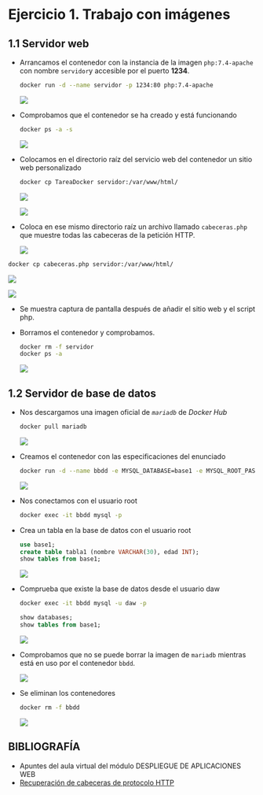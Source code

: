 # Ejercicio 1. Trabajo con imágenes

## 1.1 Servidor web

* Arrancamos el contenedor con la instancia de la imagen `php:7.4-apache` con nombre `servidor`y accesible por el puerto **1234**.

  ```bash
  docker run -d --name servidor -p 1234:80 php:7.4-apache
  ```

  ![](C:\Users\aprei\OneDrive\Documentos\TAREA_DOCKER\Ejercicio_01\capturas\cap01.png)

* Comprobamos que el contenedor se ha creado y está funcionando

  ```bash
  docker ps -a -s
  ```

  ![](C:\Users\aprei\OneDrive\Documentos\TAREA_DOCKER\Ejercicio_01\capturas\cap02.png)

* Colocamos en el directorio raíz del servicio web del contenedor un sitio web personalizado

  ```bash
  docker cp TareaDocker servidor:/var/www/html/
  ```

  ![](C:\Users\aprei\OneDrive\Documentos\TAREA_DOCKER\Ejercicio_01\capturas\cap04.png)

  

  ![](C:\Users\aprei\OneDrive\Documentos\TAREA_DOCKER\Ejercicio_01\capturas\cap03.png)

* Coloca en ese mismo directorio raíz un archivo llamado `cabeceras.php` que muestre todas las cabeceras de la petición HTTP. 

  ![](C:\Users\aprei\OneDrive\Documentos\TAREA_DOCKER\Ejercicio_01\capturas\cap05.png)

```bash
docker cp cabeceras.php servidor:/var/www/html/
```

![](C:\Users\aprei\OneDrive\Documentos\TAREA_DOCKER\Ejercicio_01\capturas\cap06.png)

![](C:\Users\aprei\OneDrive\Documentos\TAREA_DOCKER\Ejercicio_01\capturas\cap07.png)

* Se muestra captura de pantalla después de añadir el sitio web y el script php.

* Borramos el contenedor y comprobamos.

  ```bash
  docker rm -f servidor
  docker ps -a 
  ```

  ![](C:\Users\aprei\OneDrive\Documentos\TAREA_DOCKER\Ejercicio_01\capturas\cap09.png)



## 1.2 Servidor de base de datos

* Nos descargamos una imagen oficial de *`mariadb`* de *Docker Hub*

  ```bash
  docker pull mariadb
  ```

  ![](C:\Users\aprei\OneDrive\Documentos\TAREA_DOCKER\Ejercicio_01\capturas\cap10.png)

* Creamos el contenedor con las especificaciones del enunciado

  ```bash
  docker run -d --name bbdd -e MYSQL_DATABASE=base1 -e MYSQL_ROOT_PASSWORD=root -e MYSQL_USER=daw -e MYSQL_PASSWORD=laboral1 mariadb
  ```

  ![](C:\Users\aprei\OneDrive\Documentos\TAREA_DOCKER\Ejercicio_01\capturas\cap11.png)

* Nos conectamos con el usuario root

  ```bash
  docker exec -it bbdd mysql -p
  ```

* Crea un tabla en la base de datos con el usuario root

  ```sql
  use base1;
  create table tabla1 (nombre VARCHAR(30), edad INT);
  show tables from base1;
  ```

  ![](C:\Users\aprei\OneDrive\Documentos\TAREA_DOCKER\Ejercicio_01\capturas\cap12.png)

 * Comprueba que existe la base de datos desde el usuario daw

   ```bash
   docker exec -it bbdd mysql -u daw -p
   ```

   ```sql
   show databases;
   show tables from base1;
   ```

   ![](C:\Users\aprei\OneDrive\Documentos\TAREA_DOCKER\Ejercicio_01\capturas\cap13.png)

* Comprobamos que no se puede borrar la imagen de `mariadb` mientras está en uso por el contenedor `bbdd`.

  ![](C:\Users\aprei\OneDrive\Documentos\TAREA_DOCKER\Ejercicio_01\capturas\cap14.png)

* Se eliminan los contenedores

  ```bash
  docker rm -f bbdd
  ```

  ![](C:\Users\aprei\OneDrive\Documentos\TAREA_DOCKER\Ejercicio_01\capturas\cap15.png)



## BIBLIOGRAFÍA

* Apuntes del aula virtual del módulo DESPLIEGUE DE APLICACIONES WEB
* [Recuperación de cabeceras de protocolo HTTP](https://www.php.net/manual/en/function.getallheaders.php)

